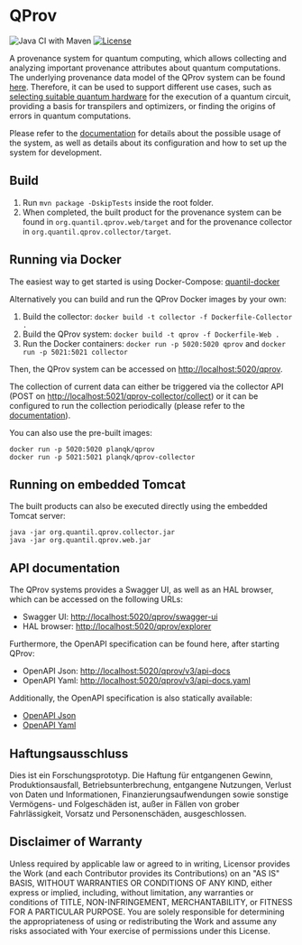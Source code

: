 # QProv

![Java CI with Maven](https://github.com/UST-QuAntiL/qprov/workflows/Java%20CI%20with%20Maven/badge.svg)
[![License](https://img.shields.io/badge/License-Apache%202.0-blue.svg)](https://opensource.org/licenses/Apache-2.0)

A provenance system for quantum computing, which allows collecting and analyzing important provenance attributes about
quantum computations.
The underlying provenance data model of the QProv system can be found [here](docs/data-model).
Therefore, it can be used to support different use cases, such
as [selecting suitable quantum hardware](https://github.com/UST-QuAntiL/nisq-analyzer) for the execution of a quantum
circuit, providing a basis for transpilers and optimizers, or finding the origins of errors in quantum computations.

Please refer to the [documentation](docs) for details about the possible usage of the system, as well as details about
its configuration and how to set up the system for development.

## Build

1. Run `mvn package -DskipTests` inside the root folder.
2. When completed, the built product for the provenance system can be found in `org.quantil.qprov.web/target` and for
   the provenance collector in `org.quantil.qprov.collector/target`.

## Running via Docker

The easiest way to get started is using Docker-Compose: [quantil-docker](https://github.com/UST-QuAntiL/quantil-docker)

Alternatively you can build and run the QProv Docker images by your own:

1. Build the collector:
   `docker build -t collector -f Dockerfile-Collector .`
2. Build the QProv system:
   `docker build -t qprov -f Dockerfile-Web .`
3. Run the Docker containers: `docker run -p 5020:5020 qprov` and `docker run -p 5021:5021 collector`

Then, the QProv system can be accessed on <http://localhost:5020/qprov>.

The collection of current data can either be triggered via the collector API (POST
on <http://localhost:5021/qprov-collector/collect>) or it can be configured to run the collection periodically (please
refer to the [documentation](docs)).

You can also use the pre-built images:

    docker run -p 5020:5020 planqk/qprov
    docker run -p 5021:5021 planqk/qprov-collector

## Running on embedded Tomcat

The built products can also be executed directly using the embedded Tomcat server:

    java -jar org.quantil.qprov.collector.jar
    java -jar org.quantil.qprov.web.jar

## API documentation

The QProv systems provides a Swagger UI, as well as an HAL browser, which can be accessed on the following URLs:

* Swagger UI: <http://localhost:5020/qprov/swagger-ui>
* HAL browser: <http://localhost:5020/qprov/explorer>

Furthermore, the OpenAPI specification can be found here, after starting QProv:

* OpenAPI Json: <http://localhost:5020/qprov/v3/api-docs>
* OpenAPI Yaml: <http://localhost:5020/qprov/v3/api-docs.yaml>

Additionally, the OpenAPI specification is also statically available:

* [OpenAPI Json](./docs/api/api-docs.json)
* [OpenAPI Yaml](./docs/api/api-docs.yaml)

## Haftungsausschluss

Dies ist ein Forschungsprototyp.
Die Haftung für entgangenen Gewinn, Produktionsausfall, Betriebsunterbrechung, entgangene Nutzungen, Verlust von Daten
und Informationen, Finanzierungsaufwendungen sowie sonstige Vermögens- und Folgeschäden ist, außer in Fällen von grober
Fahrlässigkeit, Vorsatz und Personenschäden, ausgeschlossen.

## Disclaimer of Warranty

Unless required by applicable law or agreed to in writing, Licensor provides the Work (and each Contributor provides its
Contributions) on an "AS IS" BASIS, WITHOUT WARRANTIES OR CONDITIONS OF ANY KIND, either express or implied, including,
without limitation, any warranties or conditions of TITLE, NON-INFRINGEMENT, MERCHANTABILITY, or FITNESS FOR A
PARTICULAR PURPOSE.
You are solely responsible for determining the appropriateness of using or redistributing the Work and assume any risks
associated with Your exercise of permissions under this License.

